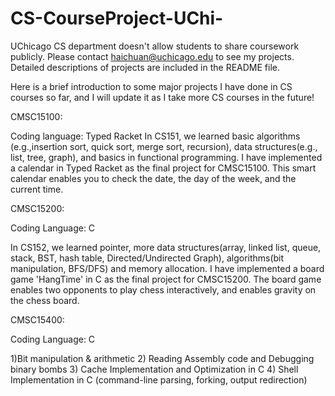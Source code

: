 # CS-CourseProject-UChi-
UChicago CS department doesn't allow students to share coursework publicly. Please contact haichuan@uchicago.edu to see my projects. Detailed descriptions of projects are included in the README file.

Here is a brief introduction to some major projects I have done in CS courses so far, and I will update it as I take more CS courses in the future!

CMSC15100: 

Coding language: Typed Racket
In CS151, we learned basic algorithms (e.g.,insertion sort, quick sort, merge sort, recursion), data structures(e.g., list, tree, graph), and basics in functional programming. 
I have implemented a calendar in Typed Racket as the final project for CMSC15100. This smart calendar enables you to check the date, the day of the week, and the current time.

CMSC15200: 

Coding Language: C

In CS152, we learned pointer, more data structures(array, linked list, queue, stack, BST, hash table, Directed/Undirected Graph), algorithms(bit manipulation, BFS/DFS) and memory allocation. 
I have implemented a board game 'HangTime' in C as the final project for CMSC15200. The board game enables two opponents to play chess interactively, and enables gravity on the chess board.

CMSC15400: 

Coding Language: C

1)Bit manipulation & arithmetic
2) Reading Assembly code and Debugging binary bombs
3) Cache Implementation and Optimization in C
4) Shell Implementation in C (command-line parsing, forking, output redirection)

